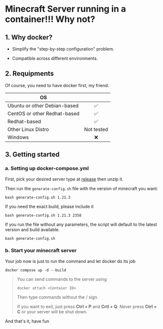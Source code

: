 
# Minecraft Server running in a container!!! Why not?

## 1. Why docker?

- Simplify the "step-by-step configuration" problem.

- Compatible across different environments.

## 2. Requipments

Of course, you need to have docker first, my friend.

| OS  |  |
| ----------- |:-------------:|
| Ubuntu or other Debian-based        | :white_check_mark:     |
| CentOS or other Redhat-based        | :white_check_mark:     |
| Redhat-based                        | :white_check_mark:     |
| Other Linux Distro                      | Not tested     |
| Windows | :x: |

## 3. Getting started

### a. Setting up docker-compose.yml

First, pick your desired server type at [release](https://github.com/eovipmak/minecraft-docker/releases/tag/minecraft-server-docker) then unzip it.

Then run the ```generate-config.sh``` file with the version of minecraft you want:

```
bash generate-config.sh 1.21.3
```

If you need the exact build, please include it

```
bash generate-config.sh 1.21.3 2358
```

If you run the file without any parameters, the script will default to the latest version and build available.

```
bash generate-config.sh
```

### b. Start your minecraft server

Your job now is just to run the command and let docker do its job

```
docker compose up -d --build
```

> You can send commands to the server using
> ```
> docker attach <Contaier ID>
>```
>Then type commands without the / sign.
>
>If you want to exit, just press **Ctrl + P** and **Crtl + Q**. Never press **Ctrl + C** or your server will be shut down.

And that's it, have fun
